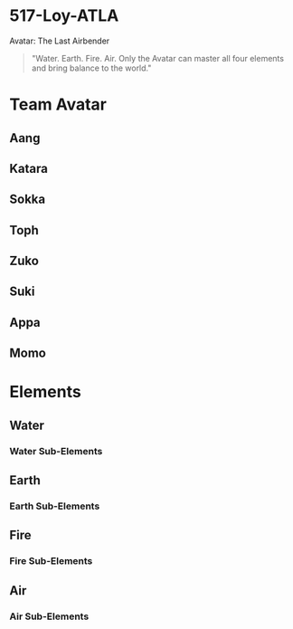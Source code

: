 # 517-Loy-ATLA
Avatar: The Last Airbender
> "Water. Earth. Fire. Air. Only the Avatar can master all four elements and bring balance to the world."
# Team Avatar

## Aang

## Katara

## Sokka

## Toph

## Zuko

## Suki

## Appa

## Momo

# Elements

## Water

### Water Sub-Elements

## Earth

### Earth Sub-Elements

## Fire

### Fire Sub-Elements

## Air

### Air Sub-Elements
